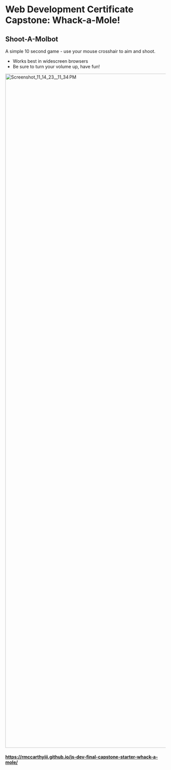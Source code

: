 # Web Development Certificate Capstone: Whack-a-Mole!

## Shoot-A-Molbot
A simple 10 second game - use your mouse crosshair to aim and shoot.
- Works best in widescreen browsers
- Be sure to turn your volume up, have fun!

<img width="2115" alt="Screenshot_11_14_23__11_34 PM" src="https://github.com/rmccarthyiii/js-dev-final-capstone-starter-whack-a-mole/assets/25188255/b6f69c10-361a-41bc-baab-3a47502fb097">

#### https://rmccarthyiii.github.io/js-dev-final-capstone-starter-whack-a-mole/
